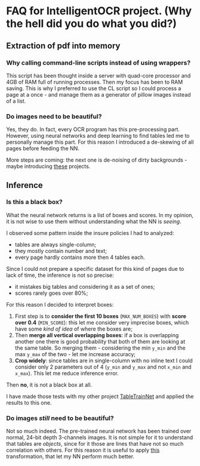 # FAQ for IntelligentOCR project. (Why the hell did you do what you did?)

## Extraction of pdf into memory
### Why calling command-line scripts instead of using wrappers?
This script has been thought inside a server with quad-core processor and 4GB of RAM
full of running processes. Then my focus has been to RAM saving. 
This is why I preferred to use the CL script so I could process a page at a 
once - and manage them as a generator of pillow images instead of a list.

### Do images need to be beautiful?
Yes, they do. In fact, every OCR program has this pre-processing part. 
However, using neural networks and deep learning to find tables led me to 
personally manage this part. For this reason I introduced a de-skewing of all pages 
before feeding the NN.

More steps are coming: the next one is de-noising of dirty backgrounds - maybe
introducing 
[these](https://www.kaggle.com/c/denoising-dirty-documents/kernels)
projects.

## Inference
### Is this a black box?
What the neural network returns is a list of boxes and scores. In my opinion, it is not wise to 
use them without understanding what the NN is _seeing_.

I observed some pattern inside the insure policies I had to analyzed:
* tables are always single-column;
* they mostly contain number and text;
* every page hardly contains more then 4 tables each.

Since I could not prepare a specific dataset for this kind of pages due to lack of time, 
the inference is not so precise:
* it mistakes big tables and considering it as a set of ones; 
* scores rarely goes over 80%;

For this reason I decided to interpret boxes:
1. First step is to **consider the first 10 boxes** (`MAX_NUM_BOXES`) with **score over 0.4** (`MIN_SCORE`): this let me 
consider very imprecise boxes, which have some _kind of idea_ of where the boxes are;
2. Then **merge all vertical overlapping boxes**: if a box is overlapping another one there is good probability
that both of them are looking at the same table. So merging them - considering the min `y_min` and the max `y_max` of
the two - let me increase accuracy;
3. **Crop widely**: since tables are in single-column with no inline text I could consider only 2 parameters out of 4
(`y_min` and `y_max` and not `x_min` and `x_max`). This let me reduce inference error.

Then **no**, it is not a black box at all.

I have made those tests with my other project
[TableTrainNet](https://github.com/mawanda-jun/TableTrainNet)
and applied the results to this one.

### Do images _still_ need to be beautiful?
Not so much indeed.
The pre-trained neural network has been trained over normal, 24-bit depth 3-channels images.
It is not simple for it to understand that tables are _objects_, since for it those are lines that have not so much
correlation with others.
For this reason it is useful to apply
[this](https://www.researchgate.net/publication/320243569_Table_Detection_Using_Deep_Learning)
transformation, that let my NN perform much better.